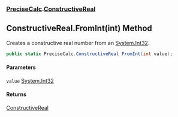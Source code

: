 ### [PreciseCalc](PreciseCalc.md 'PreciseCalc').[ConstructiveReal](PreciseCalc.ConstructiveReal.md 'PreciseCalc.ConstructiveReal')

## ConstructiveReal.FromInt(int) Method

Creates a constructive real number from an [System.Int32](https://docs.microsoft.com/en-us/dotnet/api/System.Int32 'System.Int32').

```csharp
public static PreciseCalc.ConstructiveReal FromInt(int value);
```
#### Parameters

<a name='PreciseCalc.ConstructiveReal.FromInt(int).value'></a>

`value` [System.Int32](https://docs.microsoft.com/en-us/dotnet/api/System.Int32 'System.Int32')

#### Returns
[ConstructiveReal](PreciseCalc.ConstructiveReal.md 'PreciseCalc.ConstructiveReal')